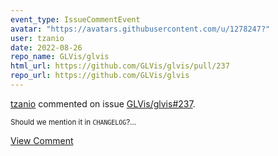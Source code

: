 ```yaml
---
event_type: IssueCommentEvent
avatar: "https://avatars.githubusercontent.com/u/1278247?"
user: tzanio
date: 2022-08-26
repo_name: GLVis/glvis
html_url: https://github.com/GLVis/glvis/pull/237
repo_url: https://github.com/GLVis/glvis
---
```


<a href='https://github.com/tzanio' target='_blank'>tzanio</a> commented on issue <a href='https://github.com/GLVis/glvis/pull/237' target='_blank'>GLVis/glvis#237</a>.

<small>Should we mention it in `CHANGELOG`?...</small>

<a href='https://github.com/GLVis/glvis/pull/237' target='_blank'>View Comment</a>